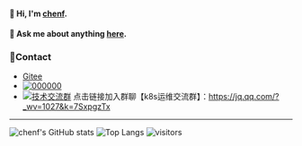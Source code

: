 #### 🌈 Hi, I'm [chenf](https://chenfyu.com/).

#### 💬 Ask me about anything [here](https://github.com/cnchef/chef/issues).

### 🌴Contact

- [Gitee](https://gitee.com/chenfyu)
- [![000000](https://pub.idqqimg.com/qconn/wpa/button/button_111.gif)](http://wpa.qq.com/msgrd?v=3&uin=000000&site=qq&menu=yes)
- [![技术交流群](https://pub.idqqimg.com/wpa/images/group.png)](https://jq.qq.com/?_wv=1027&k=WpwjYRwE)
点击链接加入群聊【k8s运维交流群】：https://jq.qq.com/?_wv=1027&k=7SxpgzTx

***
![chenf's GitHub stats](https://github-readme-stats.vercel.app/api?username=cnchef&show_icons=true&theme=tokyonight)
![Top Langs](https://github-readme-stats.vercel.app/api/top-langs/?username=cnchef&layout=compact)
![visitors](https://visitor-badge.laobi.icu/badge?page_id=cnchef)
